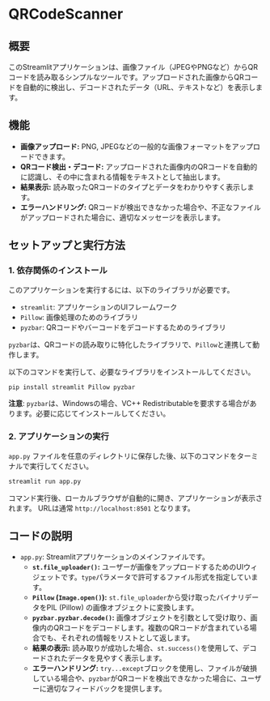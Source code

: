 
# QRCodeScanner

## 概要

このStreamlitアプリケーションは、画像ファイル（JPEGやPNGなど）からQRコードを読み取るシンプルなツールです。アップロードされた画像からQRコードを自動的に検出し、デコードされたデータ（URL、テキストなど）を表示します。

## 機能

- **画像アップロード:** PNG, JPEGなどの一般的な画像フォーマットをアップロードできます。
- **QRコード検出・デコード:** アップロードされた画像内のQRコードを自動的に認識し、その中に含まれる情報をテキストとして抽出します。
- **結果表示:** 読み取ったQRコードのタイプとデータをわかりやすく表示します。
- **エラーハンドリング:** QRコードが検出できなかった場合や、不正なファイルがアップロードされた場合に、適切なメッセージを表示します。

## セットアップと実行方法

### 1. 依存関係のインストール

このアプリケーションを実行するには、以下のライブラリが必要です。

- `streamlit`: アプリケーションのUIフレームワーク
- `Pillow`: 画像処理のためのライブラリ
- `pyzbar`: QRコードやバーコードをデコードするためのライブラリ

`pyzbar`は、QRコードの読み取りに特化したライブラリで、`Pillow`と連携して動作します。

以下のコマンドを実行して、必要なライブラリをインストールしてください。

```bash
pip install streamlit Pillow pyzbar
````

**注意**: `pyzbar`は、Windowsの場合、VC++ Redistributableを要求する場合があります。必要に応じてインストールしてください。

### 2\. アプリケーションの実行

`app.py` ファイルを任意のディレクトリに保存した後、以下のコマンドをターミナルで実行してください。

```bash
streamlit run app.py
```

コマンド実行後、ローカルブラウザが自動的に開き、アプリケーションが表示されます。
URLは通常 `http://localhost:8501` となります。

## コードの説明

  - `app.py`: Streamlitアプリケーションのメインファイルです。
      - **`st.file_uploader()`:** ユーザーが画像をアップロードするためのUIウィジェットです。`type`パラメータで許可するファイル形式を指定しています。
      - **`Pillow` (`Image.open()`):** `st.file_uploader`から受け取ったバイナリデータをPIL (Pillow) の画像オブジェクトに変換します。
      - **`pyzbar.pyzbar.decode()`:** 画像オブジェクトを引数として受け取り、画像内のQRコードをデコードします。複数のQRコードが含まれている場合でも、それぞれの情報をリストとして返します。
      - **結果の表示:** 読み取りが成功した場合、`st.success()`を使用して、デコードされたデータを見やすく表示します。
      - **エラーハンドリング:** `try...except`ブロックを使用し、ファイルが破損している場合や、`pyzbar`がQRコードを検出できなかった場合に、ユーザーに適切なフィードバックを提供します。

<!-- end list -->

```
```
